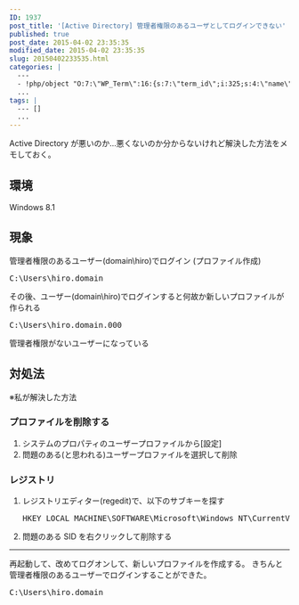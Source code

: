 ```yaml
---
ID: 1937
post_title: '[Active Directory] 管理者権限のあるユーザとしてログインできない'
published: true
post_date: 2015-04-02 23:35:35
modified_date: 2015-04-02 23:35:35
slug: 20150402233535.html
categories: |
  ---
  - !php/object "O:7:\"WP_Term\":16:{s:7:\"term_id\";i:325;s:4:\"name\";s:7:\"Windows\";s:4:\"slug\";s:7:\"windows\";s:10:\"term_group\";i:0;s:16:\"term_taxonomy_id\";i:336;s:8:\"taxonomy\";s:8:\"category\";s:11:\"description\";s:0:\"\";s:6:\"parent\";i:0;s:5:\"count\";i:30;s:6:\"filter\";s:3:\"raw\";s:6:\"cat_ID\";i:325;s:14:\"category_count\";i:30;s:20:\"category_description\";s:0:\"\";s:8:\"cat_name\";s:7:\"Windows\";s:17:\"category_nicename\";s:7:\"windows\";s:15:\"category_parent\";i:0;}"
  ...
tags: |
  --- []
  ...
---
```

Active Directory が悪いのか…悪くないのか分からないけれど解決した方法をメモしておく。

<h2>環境</h2>
Windows 8.1

<h2>現象</h2>
管理者権限のあるユーザー(domain\hiro)でログイン (プロファイル作成)
<pre>C:\Users\hiro.domain</pre>
その後、ユーザー(domain\hiro)でログインすると何故か新しいプロファイルが作られる
<pre>C:\Users\hiro.domain.000</pre>
管理者権限がないユーザーになっている

<h2>対処法</h2>
※私が解決した方法

<h3>プロファイルを削除する</h3>
<ol>
<li>システムのプロパティのユーザープロファイルから[設定]</li>
<li>問題のある<span class="text-muted">(と思われる)</span>ユーザープロファイルを選択して削除</li>
</ol>

<h3>レジストリ</h3>
<ol>
<li>レジストリエディター(regedit)で、以下のサブキーを探す</li>
<pre>HKEY_LOCAL_MACHINE\SOFTWARE\Microsoft\Windows NT\CurrentVersion\ProfileList</pre>
<li>問題のある SID を右クリックして削除する</li>
</ol>

<hr>

再起動して、改めてログオンして、新しいプロファイルを作成する。
きちんと管理者権限のあるユーザーでログインすることができた。
<pre>C:\Users\hiro.domain</pre>